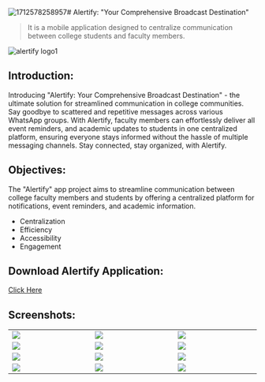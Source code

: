 ![1712578258957](https://github.com/byAtulJain/alertify/assets/147311053/bc091f40-55c9-494e-b6e4-d2196c1037d4)# Alertify: "Your Comprehensive Broadcast Destination"

> It is a mobile application designed to centralize communication between college students and faculty members. <br />

![alertify logo1](https://github.com/byAtulJain/alertify/assets/147311053/d9ae226e-e86f-402d-b061-0c1696874274)


## Introduction:

Introducing "Alertify: Your Comprehensive Broadcast Destination" - the ultimate solution for streamlined communication in college communities. Say goodbye to scattered and repetitive messages across various WhatsApp groups. With Alertify, faculty members can effortlessly deliver all event reminders, and academic updates to students in one centralized platform, ensuring everyone stays informed without the hassle of multiple messaging channels. Stay connected, stay organized, with Alertify.


## Objectives:

The "Alertify" app project aims to streamline communication between college faculty members and students by offering a centralized platform for notifications, event reminders, and academic information.

* Centralization
* Efficiency
* Accessibility
* Engagement





## Download Alertify Application: 

<a href="https://acrodrive.me/0:/app-releasesss.apk" class="button pill">Click Here</a>


## Screenshots:

<table width="100%">
  <tbody>
    <tr>
      <td width="1%"><img src="https://github.com/byAtulJain/alertify/assets/147311053/427bcf23-86a1-47eb-ad73-f8bee2189f20"/></td>
      <td width="1%"><img src="https://github.com/byAtulJain/alertify/assets/147311053/42dc8f5c-4458-4120-8c0b-06f1cfb48ef8"/></td>
       <td width="1%"><img src="https://github.com/byAtulJain/alertify/assets/147311053/a8d9044d-b976-4afb-aa36-382ada69c2c3"/></td>
    </tr>
    <tr>
      <td width="1%"><img src="https://github.com/byAtulJain/alertify/assets/147311053/e32cc9d9-d5a8-4ee5-adc2-c47d87a4d7ff"/></td>
      <td width="1%"><img src="https://github.com/byAtulJain/alertify/assets/147311053/8d75eb12-bf43-4396-a09b-70fabd7f354d"/></td>
       <td width="1%"><img src="https://github.com/byAtulJain/alertify/assets/147311053/8cfd1233-9b39-457d-939a-f3bd6529485e"/></td>
    </tr>
    <tr>
      <td width="1%"><img src="https://github.com/byAtulJain/alertify/assets/147311053/71d28f08-c948-41dc-a06c-9ebfb11af664"/></td>
      <td width="1%"><img src="https://github.com/byAtulJain/alertify/assets/147311053/0ac7c10b-244b-4f35-8908-60b4e1796823"/></td>
       <td width="1%"><img src="https://github.com/byAtulJain/alertify/assets/147311053/0117ff5c-7609-4933-bddf-5c66c36c6bb5"/></td>
    </tr>
    <tr>
      <td width="1%"><img src="https://github.com/byAtulJain/alertify/assets/147311053/55f3f4d5-de4a-4f05-8516-76769b6e6d7e"/></td>
      <td width="1%"><img src="https://github.com/byAtulJain/alertify/assets/147311053/9cf68a8d-99a7-4e58-bdc3-be19065ca524"/></td>
       <td width="1%"><img src="https://github.com/byAtulJain/alertify/assets/147311053/ea0ee21a-b847-4dff-9c3d-9ce1616736f2"/></td>
    </tr>
  </tbody>
</table>

